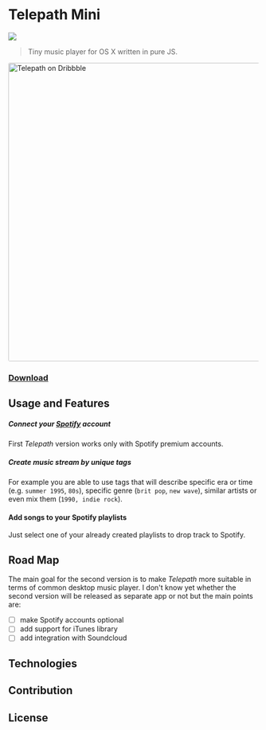 # Telepath Mini 

[![](http://img.shields.io/badge/Status-In%20Progress-green.svg?style=flat)](https://github.com/voronianski/telepath-mini/commits/master)

> Tiny music player for OS X written in pure JS.

<img src="https://dl.dropboxusercontent.com/u/100463011/telepath-dribbble-promo.png" alt="Telepath on Dribbble" width="600" style="border-radius:3px;">

### [Download](http://labs.voronianski.com/get-telepath-mini)

## Usage and Features

##### Connect your [Spotify](http://spotify.com) account

First _Telepath_ version works only with Spotify premium accounts.

##### Create music stream by unique tags 

For example you are able to use tags that will describe specific era or time (e.g. `summer 1995`, `80s`), specific genre (`brit pop`, `new wave`), similar artists or even mix them (`1990, indie rock`).

#### Add songs to your Spotify playlists

Just select one of your already created playlists to drop track to Spotify.

## Road Map

The main goal for the second version is to make _Telepath_ more suitable in terms of common desktop music player. I don't know yet whether the second version will be released as separate app or not but the main points are:

- [ ] make Spotify accounts optional
- [ ] add support for iTunes library
- [ ] add integration with Soundcloud

## Technologies

## Contribution

## License

